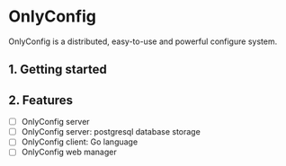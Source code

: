 # OnlyConfig

OnlyConfig is a distributed, easy-to-use and powerful configure system.

## 1. Getting started

## 2. Features

* [ ] OnlyConfig server
* [ ] OnlyConfig server: postgresql database storage
* [ ] OnlyConfig client: Go language
* [ ] OnlyConfig web manager
